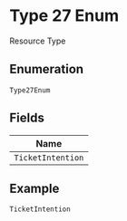
# Type 27 Enum

Resource Type

## Enumeration

`Type27Enum`

## Fields

| Name |
|  --- |
| `TicketIntention` |

## Example

```
TicketIntention
```

